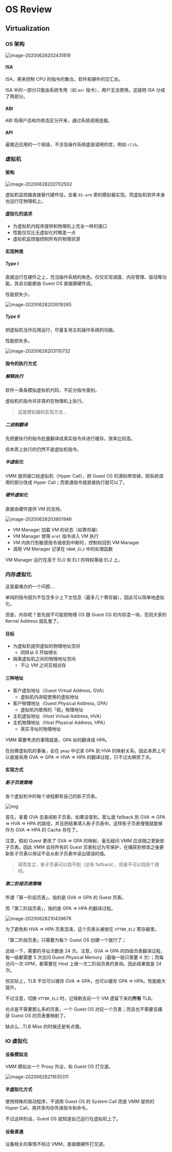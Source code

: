 # OS Review

## Virtualization

### OS 架构

![image-20200628202431819](11-virtualization.assets/image-20200628202431819.png)

#### ISA

ISA，用来控制 CPU 的指令的集合。软件和硬件的交汇处。

ISA 中的一部分只能由系统专用（如 `msr` 指令），用户无法使用。这就把 ISA 分成了两部分。

#### ABI

ABI 将用户态和内核态区分开来，通过系统调用连接。

#### API

最接近应用的一个层级，不涉及操作系统底层调用的库，例如 `clib`。

### 虚拟机

#### 架构

![image-20200628202702502](11-virtualization.assets/image-20200628202702502.png)

虚拟机监控器直接替代硬件役。去看 `01-arm` 里的模拟器实现。而虚拟机软件本身也运行在物理机上。

#### 虚拟化的追求

* 为虚拟机内程序提供和物理机上完全一样的接口
* 性能仅仅比无虚拟化时略差一点
* 虚拟机监控器控制所有的物理资源

#### 实现种类

##### Type I

直接运行在硬件之上，充当操作系统的角色。仅仅实现调度、内存管理、驱动等功能。其余功能都由 Guest OS 直接跟硬件说。

性能损失少。

![image-20200628203019265](11-virtualization.assets/image-20200628203019265.png)

##### Type II

把虚拟机当作应用运行，尽量复用主机操作系统的功能。

性能损失多。

![image-20200628203110732](11-virtualization.assets/image-20200628203110732.png)

#### 指令的执行方式

##### 解释执行

软件一条条模拟虚拟机代码，不区分指令类别。

虚拟机的指令并非真的在物理机上执行。

> 这是模拟器的实现方法…

##### 二进制翻译

先把要执行的指令批量翻译成真实指令并进行缓存。效率比较高。

但本质上执行的仍然不是虚拟机指令。

##### 半虚拟化

VMM 提供接口给虚拟机（Hyper Call），把 Guest OS 的源码修改掉，把系统调用的部分改成 Hyper Call；而普通指令就直接执行就可以了。

##### 硬件虚拟化

直接由硬件提供 VM 的支持。

![image-20200628203801946](11-virtualization.assets/image-20200628203801946.png)

* VM Manager 加载 VM 的状态（如寄存器）
* VM Manager 使用 `eret` 指令进入 VM 执行
* VM 内执行到敏感指令或收到中断时，控制权回到 VM Manager
* 调用 VM Manager 记录在 `VBAR_EL2` 中的处理函数

VM Manager 运行在高于 EL0 和 EL1 的特权等级 EL2 上。

### 内存虚拟化

这是最难办的一个问题…

单纯的指令因为不包含多少上下文信息（最多几个寄存器），因此可以简单地虚拟化。

但是，内存呢？首先就不可能把物理 OS 跟 Guest OS 的内存混一块，否则大家的 Kernel Address 就乱套了。

#### 目标

* 为虚拟机提供虚拟的物理地址空间
  * 同样从 0 开始增长
* 隔离虚拟机之间的物理地址空间
  * 不让 VM 之间互相访存

#### 三种地址

- 客户虚拟地址（Guest Virtual Address, GVA）
  - 虚拟机内进程使用的虚拟地址
- 客户物理地址（Guest Physical Address, GPA）
  - 虚拟机内使用的「假」物理地址
- 主机虚拟地址（Host Virtual Address, HVA）
- 主机物理地址（Host Physical Address, HPA）
  - 真实寻址的物理地址

VMM 需要考虑的事情就是，GPA 如何翻译成 HPA。

在创建虚拟机的事後，会在 `pmap` 中记录 GPA 到 HVA 的映射关系。因此本质上可以直接采用 GVA => GPA => HVA => HPA 的翻译过程，只不过太麻烦了点。

#### 实现方式

##### 影子页表策略

各个虚拟机中的每个进程都有自己的影子页表。

![img](11-virtualization.assets/SouthEast.png)

首先，拿着 GVA 去查阅影子页表。如果没查到，那么就 fallback 到 GVA => GPA => HVA => HPA 的路径，并且把结果填入影子页表中。这样影子页表慢慢就能够作为 GVA => HPA 的 Cache 存在了。

注意，假如 Guest 更改了 GVA => GPA 的映射，毫无疑问 VMM 应该随之更新影子页表。因此 VMM 会将所有的 Guest 页表标记为写保护，在捕获到修改之後更新影子页表以保证不会从影子页表中读出错误的值。

> 简而言之，影子页表可以找不到（总有 fallback），但是不可以找到个错的。

##### 第二阶段页表策略

所谓「第一阶段页表」，指的是 GVA => GPA 的 Guest 页表。

而「第二阶段页表」，指的是 GPA => HPA 的翻译过程。

![image-20200628210439676](11-virtualization.assets/image-20200628210439676.png)

为了避免和 HVA => HPA 页表混淆，这个页表头被放在 `VTTBR_EL2` 寄存器里。

「第二阶段页表」只需要为每个 Guest OS 创建一个就行了；

总结一下，需要的寻址次数是 24 次。注意，GVA => GPA 的四级页表翻译过程，每一级都需要 5 次访问 Guest Physical Memory（最後一级只需要 4 次）；而每访问一次 GPM，都需要在 Host 上做一次二阶段页表的查询。因此结果就是 24 次。

但实际上，TLB 不仅可以缓存 GVA => GPA，也可以缓存 GPA => HPA。性能极大提升。

不过注意，切换 `VTTBR_EL2` 时，记得刷去前一个 VM 遗留下来的**所有** TLB。

优点是不需要那么多的页表，一个 Guest OS 对应一个页表；而且也不需要去捕获 Guest OS 的页表重映射了。

缺点么…TLB Miss 的时候还是有点慢。

### IO 虚拟化

#### 设备模拟法

VMM 模拟出一个 Proxy 外设，和 Guest OS 打交道。

![image-20200628211635311](11-virtualization.assets/image-20200628211635311.png)

#### 半虚拟化方式

使用特殊的驱动程序，不调用 Guest OS 的 System Call 而是 VMM 提供的 Hyper Call，用共享内存传递指令和命令。

不过这样的话，Guest OS 就知道自己运行在虚拟机上了。

#### 设备直通

设备相关的事情不经过 VMM，直接跟硬件打交道。

